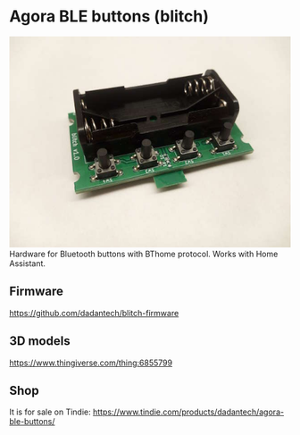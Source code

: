 # Agora BLE buttons (blitch)
![alt text](agora_buttons.jpg "Agora buttons")  
Hardware for Bluetooth buttons with BThome protocol. Works with Home Assistant.

## Firmware
https://github.com/dadantech/blitch-firmware

## 3D models
https://www.thingiverse.com/thing:6855799

## Shop
It is for sale on Tindie: https://www.tindie.com/products/dadantech/agora-ble-buttons/